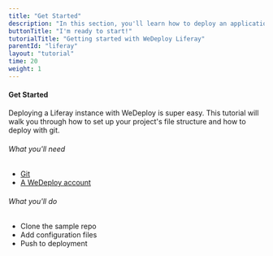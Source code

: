 ```yaml
---
title: "Get Started"
description: "In this section, you'll learn how to deploy an application using WeDeploy Liferay."
buttonTitle: "I'm ready to start!"
tutorialTitle: "Getting started with WeDeploy Liferay"
parentId: "liferay"
layout: "tutorial"
time: 20
weight: 1
---
```


#### Get Started

Deploying a Liferay instance with WeDeploy is super easy. This tutorial will walk you through how to set up your project's file structure and how to deploy with git.

###### What you'll need

<ul class="checklist">
	<li><a href="https://git-scm.com/downloads" target="_blank">Git</a></li>
	<li><a href="http://dashboard.wedeploy.com/signup" target="_blank">A WeDeploy account</a></li>
</ul>

###### What you'll do

<ul class="checklist">
	<li>Clone the sample repo</li>
	<li>Add configuration files</li>
	<li>Push to deployment</li>
</ul>

